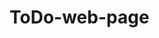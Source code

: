 # ToDo-web-page
<!-- Krav för godkänt (G)

Er applikation ska bete sig som exemplet på TodoMVC-hemsidan, inklusive följande:

x = klar

    [x]  Lägga till föremål.
    [X] Ta bort föremål.
    [x] Markera föremål som färdiga.
    [x]Se hur många ofärdiga föremål som återstår ("X items left").
    [x]Ta bort alla färdiga föremål ("Clear completed").
    [x]Visa upp antingen alla föremål ("All"), alla ofärdiga föremål ("Active") 
    [x]eller alla färdiga föremål ("Completed").
    
    [ ] Markera alla föremål som färdiga/ofärdiga.
    [ ] Utseende som exampel, css, GUI beteende, ikoner, effekter
    [ ] Responsive
    [ ] Testa alla funtioner

De enda undantagen till detta är den funktionalitet som beskrivs nedan under kraven för väl godkänt, och som alltså bara behöver implementeras om ni vill kunna få betyget VG.

Ni ska inte lägga till egen funktionalitet som inte finns i exemplet.

Applikationen ska se ut som exemplet på TodoMVC-hemsidan, med tillägget att den också ska vara responsiv och således fungera bra även på exempelvis mobiltelefoner.

Ikonerna på TodoMVC-hemsidan ritas upp med diverse CSS-tekniker, varav några är avancerade. Istället för att återskapa dessa går det bra om ni använder följande uppsättning ikoner: checkbox-checked.svg, checkbox-unchecked.svg, circle-down.svg, cross.svg (tagna från IcoMoon). -->